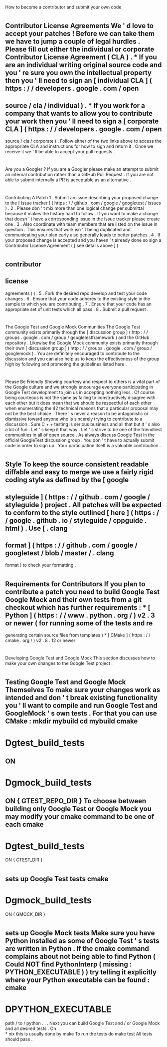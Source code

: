 #
How
to
become
a
contributor
and
submit
your
own
code
#
#
Contributor
License
Agreements
We
'
d
love
to
accept
your
patches
!
Before
we
can
take
them
we
have
to
jump
a
couple
of
legal
hurdles
.
Please
fill
out
either
the
individual
or
corporate
Contributor
License
Agreement
(
CLA
)
.
*
If
you
are
an
individual
writing
original
source
code
and
you
'
re
sure
you
own
the
intellectual
property
then
you
'
ll
need
to
sign
an
[
individual
CLA
]
(
https
:
/
/
developers
.
google
.
com
/
open
-
source
/
cla
/
individual
)
.
*
If
you
work
for
a
company
that
wants
to
allow
you
to
contribute
your
work
then
you
'
ll
need
to
sign
a
[
corporate
CLA
]
(
https
:
/
/
developers
.
google
.
com
/
open
-
source
/
cla
/
corporate
)
.
Follow
either
of
the
two
links
above
to
access
the
appropriate
CLA
and
instructions
for
how
to
sign
and
return
it
.
Once
we
receive
it
we
'
ll
be
able
to
accept
your
pull
requests
.
#
#
Are
you
a
Googler
?
If
you
are
a
Googler
please
make
an
attempt
to
submit
an
internal
contribution
rather
than
a
GitHub
Pull
Request
.
If
you
are
not
able
to
submit
internally
a
PR
is
acceptable
as
an
alternative
.
#
#
Contributing
A
Patch
1
.
Submit
an
issue
describing
your
proposed
change
to
the
[
issue
tracker
]
(
https
:
/
/
github
.
com
/
google
/
googletest
/
issues
)
.
2
.
Please
don
'
t
mix
more
than
one
logical
change
per
submittal
because
it
makes
the
history
hard
to
follow
.
If
you
want
to
make
a
change
that
doesn
'
t
have
a
corresponding
issue
in
the
issue
tracker
please
create
one
.
3
.
Also
coordinate
with
team
members
that
are
listed
on
the
issue
in
question
.
This
ensures
that
work
isn
'
t
being
duplicated
and
communicating
your
plan
early
also
generally
leads
to
better
patches
.
4
.
If
your
proposed
change
is
accepted
and
you
haven
'
t
already
done
so
sign
a
Contributor
License
Agreement
(
[
see
details
above
]
(
#
contributor
-
license
-
agreements
)
)
.
5
.
Fork
the
desired
repo
develop
and
test
your
code
changes
.
6
.
Ensure
that
your
code
adheres
to
the
existing
style
in
the
sample
to
which
you
are
contributing
.
7
.
Ensure
that
your
code
has
an
appropriate
set
of
unit
tests
which
all
pass
.
8
.
Submit
a
pull
request
.
#
#
The
Google
Test
and
Google
Mock
Communities
The
Google
Test
community
exists
primarily
through
the
[
discussion
group
]
(
http
:
/
/
groups
.
google
.
com
/
group
/
googletestframework
)
and
the
GitHub
repository
.
Likewise
the
Google
Mock
community
exists
primarily
through
their
own
[
discussion
group
]
(
http
:
/
/
groups
.
google
.
com
/
group
/
googlemock
)
.
You
are
definitely
encouraged
to
contribute
to
the
discussion
and
you
can
also
help
us
to
keep
the
effectiveness
of
the
group
high
by
following
and
promoting
the
guidelines
listed
here
.
#
#
#
Please
Be
Friendly
Showing
courtesy
and
respect
to
others
is
a
vital
part
of
the
Google
culture
and
we
strongly
encourage
everyone
participating
in
Google
Test
development
to
join
us
in
accepting
nothing
less
.
Of
course
being
courteous
is
not
the
same
as
failing
to
constructively
disagree
with
each
other
but
it
does
mean
that
we
should
be
respectful
of
each
other
when
enumerating
the
42
technical
reasons
that
a
particular
proposal
may
not
be
the
best
choice
.
There
'
s
never
a
reason
to
be
antagonistic
or
dismissive
toward
anyone
who
is
sincerely
trying
to
contribute
to
a
discussion
.
Sure
C
+
+
testing
is
serious
business
and
all
that
but
it
'
s
also
a
lot
of
fun
.
Let
'
s
keep
it
that
way
.
Let
'
s
strive
to
be
one
of
the
friendliest
communities
in
all
of
open
source
.
As
always
discuss
Google
Test
in
the
official
GoogleTest
discussion
group
.
You
don
'
t
have
to
actually
submit
code
in
order
to
sign
up
.
Your
participation
itself
is
a
valuable
contribution
.
#
#
Style
To
keep
the
source
consistent
readable
diffable
and
easy
to
merge
we
use
a
fairly
rigid
coding
style
as
defined
by
the
[
google
-
styleguide
]
(
https
:
/
/
github
.
com
/
google
/
styleguide
)
project
.
All
patches
will
be
expected
to
conform
to
the
style
outlined
[
here
]
(
https
:
/
/
google
.
github
.
io
/
styleguide
/
cppguide
.
html
)
.
Use
[
.
clang
-
format
]
(
https
:
/
/
github
.
com
/
google
/
googletest
/
blob
/
master
/
.
clang
-
format
)
to
check
your
formatting
.
#
#
Requirements
for
Contributors
If
you
plan
to
contribute
a
patch
you
need
to
build
Google
Test
Google
Mock
and
their
own
tests
from
a
git
checkout
which
has
further
requirements
:
*
[
Python
]
(
https
:
/
/
www
.
python
.
org
/
)
v2
.
3
or
newer
(
for
running
some
of
the
tests
and
re
-
generating
certain
source
files
from
templates
)
*
[
CMake
]
(
https
:
/
/
cmake
.
org
/
)
v2
.
8
.
12
or
newer
#
#
Developing
Google
Test
and
Google
Mock
This
section
discusses
how
to
make
your
own
changes
to
the
Google
Test
project
.
#
#
#
Testing
Google
Test
and
Google
Mock
Themselves
To
make
sure
your
changes
work
as
intended
and
don
'
t
break
existing
functionality
you
'
ll
want
to
compile
and
run
Google
Test
and
GoogleMock
'
s
own
tests
.
For
that
you
can
use
CMake
:
mkdir
mybuild
cd
mybuild
cmake
-
Dgtest_build_tests
=
ON
-
Dgmock_build_tests
=
ON
{
GTEST_REPO_DIR
}
To
choose
between
building
only
Google
Test
or
Google
Mock
you
may
modify
your
cmake
command
to
be
one
of
each
cmake
-
Dgtest_build_tests
=
ON
{
GTEST_DIR
}
#
sets
up
Google
Test
tests
cmake
-
Dgmock_build_tests
=
ON
{
GMOCK_DIR
}
#
sets
up
Google
Mock
tests
Make
sure
you
have
Python
installed
as
some
of
Google
Test
'
s
tests
are
written
in
Python
.
If
the
cmake
command
complains
about
not
being
able
to
find
Python
(
Could
NOT
find
PythonInterp
(
missing
:
PYTHON_EXECUTABLE
)
)
try
telling
it
explicitly
where
your
Python
executable
can
be
found
:
cmake
-
DPYTHON_EXECUTABLE
=
path
/
to
/
python
.
.
.
Next
you
can
build
Google
Test
and
/
or
Google
Mock
and
all
desired
tests
.
On
\
*
nix
this
is
usually
done
by
make
To
run
the
tests
do
make
test
All
tests
should
pass
.
